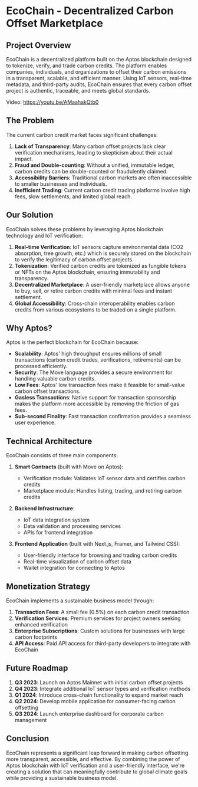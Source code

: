 # EcoChain - Decentralized Carbon Offset Marketplace

## Project Overview

EcoChain is a decentralized platform built on the Aptos blockchain designed to tokenize, verify, and trade carbon credits. The platform enables companies, individuals, and organizations to offset their carbon emissions in a transparent, scalable, and efficient manner. Using IoT sensors, real-time metadata, and third-party audits, EcoChain ensures that every carbon offset project is authentic, traceable, and meets global standards.

Video: https://youtu.be/AMaahakQtb0

## The Problem

The current carbon credit market faces significant challenges:

1. **Lack of Transparency**: Many carbon offset projects lack clear verification mechanisms, leading to skepticism about their actual impact.
2. **Fraud and Double-counting**: Without a unified, immutable ledger, carbon credits can be double-counted or fraudulently claimed.
3. **Accessibility Barriers**: Traditional carbon markets are often inaccessible to smaller businesses and individuals.
4. **Inefficient Trading**: Current carbon credit trading platforms involve high fees, slow settlements, and limited global reach.

## Our Solution

EcoChain solves these problems by leveraging Aptos blockchain technology and IoT verification:

1. **Real-time Verification**: IoT sensors capture environmental data (CO2 absorption, tree growth, etc.) which is securely stored on the blockchain to verify the legitimacy of carbon offset projects.
2. **Tokenization**: Verified carbon credits are tokenized as fungible tokens or NFTs on the Aptos blockchain, ensuring immutability and transparency.
3. **Decentralized Marketplace**: A user-friendly marketplace allows anyone to buy, sell, or retire carbon credits with minimal fees and instant settlement.
4. **Global Accessibility**: Cross-chain interoperability enables carbon credits from various ecosystems to be traded on a single platform.

## Why Aptos?

Aptos is the perfect blockchain for EcoChain because:

- **Scalability**: Aptos' high throughput ensures millions of small transactions (carbon credit trades, verifications, retirements) can be processed efficiently.
- **Security**: The Move language provides a secure environment for handling valuable carbon credits.
- **Low Fees**: Aptos' low transaction fees make it feasible for small-value carbon offset transactions.
- **Gasless Transactions**: Native support for transaction sponsorship makes the platform more accessible by removing the friction of gas fees.
- **Sub-second Finality**: Fast transaction confirmation provides a seamless user experience.

## Technical Architecture

EcoChain consists of three main components:

1. **Smart Contracts** (built with Move on Aptos):
   - Verification module: Validates IoT sensor data and certifies carbon credits
   - Marketplace module: Handles listing, trading, and retiring carbon credits

2. **Backend Infrastructure**:
   - IoT data integration system
   - Data validation and processing services
   - APIs for frontend integration

3. **Frontend Application** (built with Next.js, Framer, and Tailwind CSS):
   - User-friendly interface for browsing and trading carbon credits
   - Real-time visualization of carbon offset data
   - Wallet integration for connecting to Aptos

## Monetization Strategy

EcoChain implements a sustainable business model through:

1. **Transaction Fees**: A small fee (0.5%) on each carbon credit transaction
2. **Verification Services**: Premium services for project owners seeking enhanced verification
3. **Enterprise Subscriptions**: Custom solutions for businesses with large carbon footprints
4. **API Access**: Paid API access for third-party developers to integrate with EcoChain

## Future Roadmap

1. **Q3 2023**: Launch on Aptos Mainnet with initial carbon offset projects
2. **Q4 2023**: Integrate additional IoT sensor types and verification methods
3. **Q1 2024**: Introduce cross-chain functionality to expand market reach
4. **Q2 2024**: Develop mobile application for consumer-facing carbon offsetting
5. **Q3 2024**: Launch enterprise dashboard for corporate carbon management

## Conclusion

EcoChain represents a significant leap forward in making carbon offsetting more transparent, accessible, and effective. By combining the power of Aptos blockchain with IoT verification and a user-friendly interface, we're creating a solution that can meaningfully contribute to global climate goals while providing a sustainable business model.
